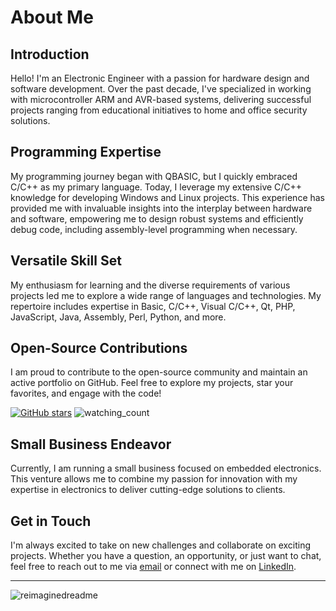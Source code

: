 # About Me

## Introduction

Hello! I'm an Electronic Engineer with a passion for hardware design and software development. Over the past decade, I've specialized in working with microcontroller ARM and AVR-based systems, delivering successful projects ranging from educational initiatives to home and office security solutions.

## Programming Expertise

My programming journey began with QBASIC, but I quickly embraced C/C++ as my primary language. Today, I leverage my extensive C/C++ knowledge for developing Windows and Linux projects. This experience has provided me with invaluable insights into the interplay between hardware and software, empowering me to design robust systems and efficiently debug code, including assembly-level programming when necessary.

## Versatile Skill Set

My enthusiasm for learning and the diverse requirements of various projects led me to explore a wide range of languages and technologies. My repertoire includes expertise in Basic, C/C++, Visual C/C++, Qt, PHP, JavaScript, Java, Assembly, Perl, Python, and more.

## Open-Source Contributions

I am proud to contribute to the open-source community and maintain an active portfolio on GitHub. Feel free to explore my projects, star your favorites, and engage with the code!

[![GitHub stars](https://img.shields.io/github/stars/ehsanecc?style=social)](https://github.com/ehsanecc)
<img src="https://komarev.com/ghpvc/?username=ehsanecc&color=brightgreen" alt="watching_count" />

## Small Business Endeavor

Currently, I am running a small business focused on embedded electronics. This venture allows me to combine my passion for innovation with my expertise in electronics to deliver cutting-edge solutions to clients.

## Get in Touch

I'm always excited to take on new challenges and collaborate on exciting projects. Whether you have a question, an opportunity, or just want to chat, feel free to reach out to me via [email](mailto:ehsan.ecc@gmail.com) or connect with me on [LinkedIn](https://www.linkedin.com/in/ehsan-varasteh-619136aa/).

---

<img src="https://myreadme.vercel.app/api/embed/ehsanecc?panels=userstatistics,toprepositories,toplanguages,commitgraph" alt="reimaginedreadme" />

<!-- Insert a 3D view of your commits here (if applicable) -->


<!--
**ehsanecc/ehsanecc** is a ✨ _special_ ✨ repository because its `README.md` (this file) appears on your GitHub profile.

Here are some ideas to get you started:

- 🔭 I’m currently working on ...
- 🌱 I’m currently learning ...
- 👯 I’m looking to collaborate on ...
- 🤔 I’m looking for help with ...
- 💬 Ask me about ...
- 📫 How to reach me: ...
- 😄 Pronouns: ...
- ⚡ Fun fact: ...
-->

